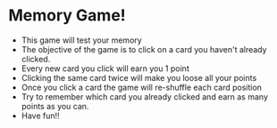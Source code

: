 # Memory Game!
* This game will test your memory
* The objective of the game is to click on a card you haven't already clicked.
* Every new card you click will earn you 1 point
* Clicking the same card twice will make you loose all your points
* Once you click a card the game will re-shuffle each card position
* Try to remember which card you already clicked and earn as many points as you can.
* Have fun!!